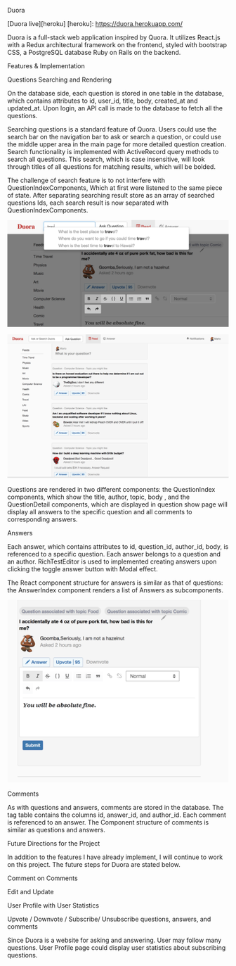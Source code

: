 Duora

[Duora live][heroku]
[heroku]: https://duora.herokuapp.com/

Duora is a full-stack web application inspired by Quora. It utilizes React.js with a Redux architectural framework on the frontend, styled with bootstrap CSS, a PostgreSQL database Ruby on Rails on the backend.

Features & Implementation

Questions Searching and Rendering

On the database side, each question is stored in one table in the database, which contains attributes to id, user_id, title, body, created_at and updated_at. Upon login, an API call is made to the database to fetch all the questions.

Searching questions is a standard feature of Quora. Users could use the search bar on the navigation bar to ask or search a question, or could use the middle upper area in the main page for more detailed question creation. Search functionality is implemented with ActiveRecord query methods to search all questions. This search, which is case insensitive, will look through titles of all questions for matching results, which will be bolded.

The challenge of search feature is to not interfere with QuestionIndexComponents, Which at first were listened to the same piece of state. After separating searching result store as an array of searched questions Ids, each search result is now separated with QuestionIndexComponents.

![wireframes](docs/wireframes/search_result.png)

![wireframes](docs/wireframes/mainpage.png)


Questions are rendered in two different components: the QuestionIndex components, which show the title, author, topic, body , and the QuestionDetail components, which are displayed in question show page will display all answers to the specific question and all comments to corresponding answers.

Answers

Each answer, which contains attributes to id, question_id, author_id, body, is referenced to a specific question. Each answer belongs to a question and an author.
RichTestEditor is used to implemented creating answers upon clicking the toggle answer button with Modal effect.

The React component structure for answers is similar as that of questions: the AnswerIndex component renders a list of Answers as subcomponents.

![wireframes](docs/wireframes/create_answer.png)

Comments

As with questions and answers, comments are stored in the database. The tag table contains the columns id, answer_id, and author_id. Each comment is referenced to an answer. The Component structure of comments is similar as questions and answers.

Future Directions for the Project

In addition to the features I have already implement, I will continue to work on this project. The future steps for Duora are stated below.

Comment on Comments

Edit and Update

User Profile with User Statistics

Upvote / Downvote / Subscribe/ Unsubscribe questions, answers, and comments

Since Duora is a website for asking and answering. User may follow many questions. User Profile page could display user statistics about subscribing questions.
